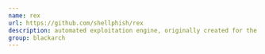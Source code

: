 ```yaml
---
name: rex
url: https://github.com/shellphish/rex
description: automated exploitation engine, originally created for the Cyber Grand Challenge. URL : https://github.com/shellphish/rex Groups : blackarch blackarch-exploitation
group: blackarch
---
```


